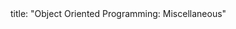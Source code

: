 <frontmatter>
title: "Object Oriented Programming: Miscellaneous"
</frontmatter>

<include src="unit-inPage-asFlat.md" boilerplate />
